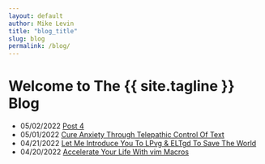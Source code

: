 ```yaml
---
layout: default
author: Mike Levin
title: "blog_title"
slug: blog
permalink: /blog/
---
```


# Welcome to The {{ site.tagline }} Blog

- 05/02/2022 [Post 4](/blog/post-4/)
- 05/01/2022 [Cure Anxiety Through Telepathic Control Of Text](/blog/cure-anxiety-through-telepathic-control-of-text/)
- 04/21/2022 [Let Me Introduce You To LPvg & ELTgd To Save The World](/blog/let-me-introduce-you-to-lpvg-eltgd-to-save-the-world/)
- 04/20/2022 [Accelerate Your Life With vim Macros](/blog/accelerate-your-life-with-vim-macros/)
